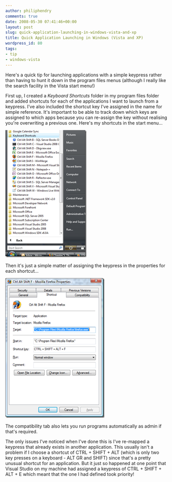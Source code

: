 ```yaml
---
author: philiphendry
comments: true
date: 2008-05-30 07:41:46+00:00
layout: post
slug: quick-application-launching-in-windows-vista-and-xp
title: Quick Application Launching in Windows (Vista and XP)
wordpress_id: 80
tags:
- tip
- windows-vista
---
```


Here's a quick tip for launching applications with a simple keypress rather than having to hunt it down in the program files menus (although I really like the search facility in the Vista start menu!)

First up, I created a _Keyboard Shortcuts_ folder in my program files folder and added shortcuts for each of the applications I want to launch from a keypress. I've also included the shortcut key I've assigned in the name for simple reference. It's important to be able to track down which keys are assigned to which apps because you can re-assign the key without realising you're overwriting a previous one. Here's my shortcuts in the start menu...

[![image](/assets/2008/05/image-thumb2.png)](/assets/2008/05/image2.png)

Then it's just a simple matter of assigning the keypress in the properties for each shortcut...

[![image](/assets/2008/05/image-thumb3.png)](/assets/2008/05/image3.png)

The compatibility tab also lets you run programs automatically as admin if that's required.

The only issues I've noticed when I've done this is I've re-mapped a keypress that already exists in another application. This usually isn't a problem if I choose a shortcut of CTRL + SHIFT + ALT (which is only two key presses on a keyboard - ALT GR and SHIFT) since that's a pretty unusual shortcut for an application. But it just so happened at one point that Visual Studio on my machine had assigned a keypress of CTRL + SHIFT + ALT + E which meant that the one I had defined took priority!
